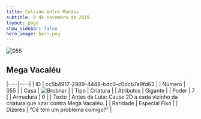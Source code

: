 ```yaml
---
title: Colisão entre Mundos
subtitle: 8 de novembro de 2019
layout: page
show_sidebar: false
hero_image: hero.png
---
```


![055](https://cdn.keyforgegame.com/media/card_front/pt/452_055_RGWMFPFRJCQM_pt.png)

## Mega Vacaléu

|----|----|
| ID | cc5b4917-2989-4448-bdc0-c0dcb7e9fd63 |
| Número | 055 |
| Casa | ![Brobnar](https://archonarcana.com/images/thumb/e/e0/Brobnar.png/22px-Brobnar.png "Brobnar") |
| Tipo | Criatura |
| Atributos | Gigante |
| Poder | 7 |
| Armadura | 0 |
| Texto | Antes da Luta: Cause 2D a cada vizinho da criatura que lutar contra Mega Vacaléu. |
| Raridade | Especial Fixo |
| Dizeres | “Cê tem um problema comigo?” |

